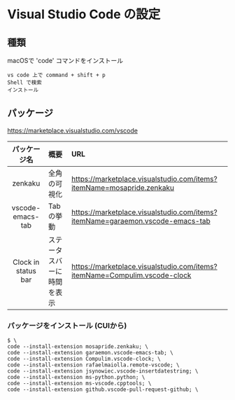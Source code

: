 # Visual Studio Code の設定

## 種類
macOSで 'code' コマンドをインストール
```
vs code 上で command + shift + p
Shell で検索
インストール
```

## パッケージ
https://marketplace.visualstudio.com/vscode

| パッケージ名 | 概要 | URL |
| :-: | :-- | :-- |
| zenkaku | 全角の可視化 | https://marketplace.visualstudio.com/items?itemName=mosapride.zenkaku |
| vscode-emacs-tab | Tabの挙動 | https://marketplace.visualstudio.com/items?itemName=garaemon.vscode-emacs-tab |
| Clock in status bar | ステータスバーに時間を表示 | https://marketplace.visualstudio.com/items?itemName=Compulim.vscode-clock |

### パッケージをインストール (CUIから)
```
$ \
code --install-extension mosapride.zenkaku; \
code --install-extension garaemon.vscode-emacs-tab; \
code --install-extension Compulim.vscode-clock; \
code --install-extension rafaelmaiolla.remote-vscode; \
code --install-extension jsynowiec.vscode-insertdatestring; \
code --install-extension ms-python.python; \
code --install-extension ms-vscode.cpptools; \
code --install-extension github.vscode-pull-request-github; \
```
